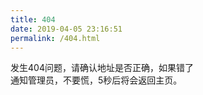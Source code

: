 ```yaml
---
title: 404
date: 2019-04-05 23:16:51
permalink: /404.html
---
```

<!DOCTYPE html>
<html>
<meta http-equiv="refresh" content="5;url=https://www.ymica.cn">
<body>
发生404问题，请确认地址是否正确，如果错了<br>
通知管理员，不要慌，5秒后将会返回主页。
</body>
</html>